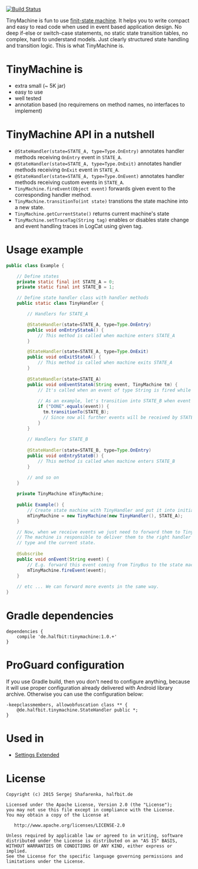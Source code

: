 [![Build Status](https://travis-ci.org/beworker/tinymachine.svg)](https://travis-ci.org/beworker/tinymachine)

TinyMachine is fun to use [finit-state machine][1]. It helps you to write compact and easy to read code when used in event based application design. No deep if-else or switch-case statements, no static state transition tables, no complex, hard to understand models. Just clearly structured state handling and transition logic. This is what TinyMachine is.

# TinyMachine is
 - extra small (~ 5K jar)
 - easy to use
 - well tested
 - annotation based (no requiremens on method names, no interfaces to implement)
 
# TinyMachine API in a nutshell
 - `@StateHandler(state=STATE_A, type=Type.OnEntry)` annotates handler methods receiving `OnEntry` event in `STATE_A`.
 - `@StateHandler(state=STATE_A, type=Type.OnExit)` annotates handler methods receiving `OnExit` event in `STATE_A`.
 - `@StateHandler(state=STATE_A, type=Type.OnEvent)` annotates handler methods receiving custom events in `STATE_A`.
 - `TinyMachine.fireEvent(Object event)` forwards given event to the corresponding handler method.
 - `TinyMachine.transitionTo(int state)` transtions the state machine into a new state.
 - `TinyMachine.getCurrentState()` returns current machine's state 
 - `TinyMachine.setTraceTag(String tag)` enables or disables state change and event handling traces in LogCat using given tag.

# Usage example
```java
public class Example {

    // Define states
    private static final int STATE_A = 0;
    private static final int STATE_B = 1;

    // Define state handler class with handler methods
    public static class TinyHandler {

        // Handlers for STATE_A

        @StateHandler(state=STATE_A, type=Type.OnEntry)
        public void onEntryStateA() {
            // This method is called when machine enters STATE_A
        }

        @StateHandler(state=STATE_A, type=Type.OnExit)
        public void onExitStateA() {
            // This method is called when machine exits STATE_A
        }
      
        @StateHandler(state=STATE_A)
        public void onEventStateA(String event, TinyMachine tm) {
            // It's called when an event of type String is fired while machine is in STATE_A
        
            // As an example, let's transition into STATE_B when event "DONE" is received
            if ("DONE".equals(event)) {
              tm.transitionTo(STATE_B);
              // Since now all further events will be received by STATE_B handlers
            }
        }
      
        // Handlers for STATE_B
      
        @StateHandler(state=STATE_B, type=Type.OnEntry)
        public void onEntryStateB() {
            // This method is called when machine enters STATE_B
        }

        // and so on
    }
    
    private TinyMachine mTinyMachine;
    
    public Example() {
        // Create state machine with TinyHandler and put it into initial STATE_A state
        mTinyMachine = new TinyMachine(new TinyHandler(), STATE_A);
    }

    // Now, when we receive events we just need to forward them to TinyMachine instance.
    // The machine is responsible to deliver them to the right handler depending on event
    // type and the current state.
    
    @Subscribe
    public void onEvent(String event) {
        // E.g. forward this event coming from TinyBus to the state machine for processing.
        mTinyMachine.fireEvent(event);
    }
    
    // etc ... We can forward more events in the same way.
}
```

Gradle dependencies
=======
```
dependencies {
    compile 'de.halfbit:tinymachine:1.0.+'
}
```

# ProGuard configuration

If you use Gradle build, then you don't need to configure anything, because it will use proper configuration already delivered with Android library archive. Otherwise you can use the configuration below:
```
-keepclassmembers, allowobfuscation class ** {
    @de.halfbit.tinymachine.StateHandler public *;
}
```

Used in
=======
 - [Settings Extended][2]

License
=======

    Copyright (c) 2015 Sergej Shafarenka, halfbit.de

    Licensed under the Apache License, Version 2.0 (the "License");
    you may not use this file except in compliance with the License.
    You may obtain a copy of the License at

       http://www.apache.org/licenses/LICENSE-2.0

    Unless required by applicable law or agreed to in writing, software
    distributed under the License is distributed on an "AS IS" BASIS,
    WITHOUT WARRANTIES OR CONDITIONS OF ANY KIND, either express or implied.
    See the License for the specific language governing permissions and
    limitations under the License.

  [1]: http://en.wikipedia.org/wiki/Finite-state_machine
  [2]: https://play.google.com/store/apps/details?id=com.hb.settings
